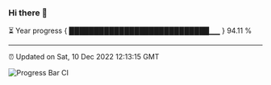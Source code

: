 ### Hi there 👋

⏳ Year progress { ████████████████████████████▁▁ } 94.11 %

---

⏰ Updated on Sat, 10 Dec 2022 12:13:15 GMT

![Progress Bar CI](https://github.com/Shyam-Makwana/GitHub-Actions-Demo/workflows/Progress%20Bar%20CI/badge.svg)
